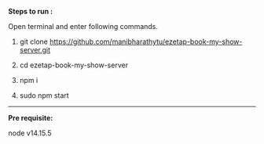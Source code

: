 **Steps to run :**

Open terminal and enter following commands.

1. git clone https://github.com/manibharathytu/ezetap-book-my-show-server.git
3. cd ezetap-book-my-show-server

3. npm i

4. sudo npm start



---


**Pre requisite:**

  node v14.15.5
